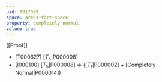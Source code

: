 ```yaml
---
uid: T017529
space: arens-fort-space
property: completely-normal
value: true
---
```

[[Proof]]

* [T000627] [$T_5$|P000008]
* [I000100] [$T_5$|P000008] => ([$T_1$|P000002] + [Completely Normal|P000014])

